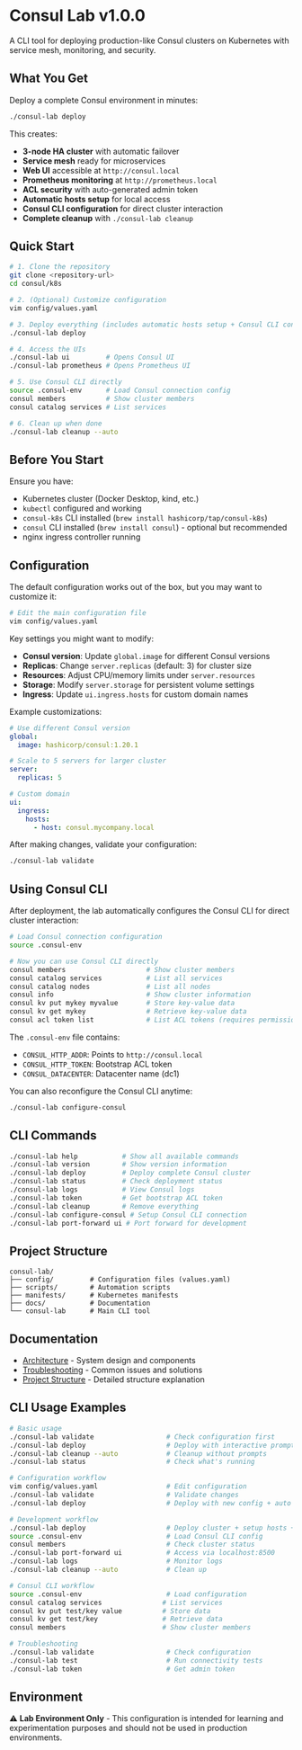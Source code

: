# Consul Lab v1.0.0

A CLI tool for deploying production-like Consul clusters on Kubernetes with service mesh, monitoring, and security.

## What You Get

Deploy a complete Consul environment in minutes:

```bash
./consul-lab deploy
```

This creates:

- **3-node HA cluster** with automatic failover
- **Service mesh** ready for microservices
- **Web UI** accessible at `http://consul.local`
- **Prometheus monitoring** at `http://prometheus.local`
- **ACL security** with auto-generated admin token
- **Automatic hosts setup** for local access
- **Consul CLI configuration** for direct cluster interaction
- **Complete cleanup** with `./consul-lab cleanup`

## Quick Start

```bash
# 1. Clone the repository
git clone <repository-url>
cd consul/k8s

# 2. (Optional) Customize configuration
vim config/values.yaml

# 3. Deploy everything (includes automatic hosts setup + Consul CLI config)
./consul-lab deploy

# 4. Access the UIs
./consul-lab ui         # Opens Consul UI
./consul-lab prometheus # Opens Prometheus UI

# 5. Use Consul CLI directly
source .consul-env      # Load Consul connection config
consul members          # Show cluster members
consul catalog services # List services

# 6. Clean up when done
./consul-lab cleanup --auto
```

## Before You Start

Ensure you have:

- Kubernetes cluster (Docker Desktop, kind, etc.)
- `kubectl` configured and working
- `consul-k8s` CLI installed (`brew install hashicorp/tap/consul-k8s`)
- `consul` CLI installed (`brew install consul`) - optional but recommended
- nginx ingress controller running

## Configuration

The default configuration works out of the box, but you may want to customize it:

```bash
# Edit the main configuration file
vim config/values.yaml
```

Key settings you might want to modify:

- **Consul version**: Update `global.image` for different Consul versions
- **Replicas**: Change `server.replicas` (default: 3) for cluster size
- **Resources**: Adjust CPU/memory limits under `server.resources`
- **Storage**: Modify `server.storage` for persistent volume settings
- **Ingress**: Update `ui.ingress.hosts` for custom domain names

Example customizations:

```yaml
# Use different Consul version
global:
  image: hashicorp/consul:1.20.1

# Scale to 5 servers for larger cluster
server:
  replicas: 5

# Custom domain
ui:
  ingress:
    hosts:
      - host: consul.mycompany.local
```

After making changes, validate your configuration:

```bash
./consul-lab validate
```

## Using Consul CLI

After deployment, the lab automatically configures the Consul CLI for direct cluster interaction:

```bash
# Load Consul connection configuration
source .consul-env

# Now you can use Consul CLI directly
consul members                    # Show cluster members
consul catalog services           # List all services
consul catalog nodes              # List all nodes
consul info                       # Show cluster information
consul kv put mykey myvalue       # Store key-value data
consul kv get mykey               # Retrieve key-value data
consul acl token list             # List ACL tokens (requires permissions)
```

The `.consul-env` file contains:

- `CONSUL_HTTP_ADDR`: Points to `http://consul.local`
- `CONSUL_HTTP_TOKEN`: Bootstrap ACL token
- `CONSUL_DATACENTER`: Datacenter name (dc1)

You can also reconfigure the Consul CLI anytime:

```bash
./consul-lab configure-consul
```

## CLI Commands

```bash
./consul-lab help           # Show all available commands
./consul-lab version        # Show version information
./consul-lab deploy         # Deploy complete Consul cluster
./consul-lab status         # Check deployment status
./consul-lab logs           # View Consul logs
./consul-lab token          # Get bootstrap ACL token
./consul-lab cleanup        # Remove everything
./consul-lab configure-consul # Setup Consul CLI connection
./consul-lab port-forward ui # Port forward for development
```

## Project Structure

```text
consul-lab/
├── config/         # Configuration files (values.yaml)
├── scripts/        # Automation scripts
├── manifests/      # Kubernetes manifests
├── docs/           # Documentation
└── consul-lab      # Main CLI tool
```

## Documentation

- [Architecture](docs/ARCHITECTURE.md) - System design and components
- [Troubleshooting](docs/TROUBLESHOOTING.md) - Common issues and solutions
- [Project Structure](docs/PROJECT_STRUCTURE.md) - Detailed structure explanation

## CLI Usage Examples

```bash
# Basic usage
./consul-lab validate                  # Check configuration first
./consul-lab deploy                    # Deploy with interactive prompts + auto hosts setup
./consul-lab cleanup --auto            # Cleanup without prompts
./consul-lab status                    # Check what's running

# Configuration workflow
vim config/values.yaml                 # Edit configuration
./consul-lab validate                  # Validate changes
./consul-lab deploy                    # Deploy with new config + auto hosts setup

# Development workflow
./consul-lab deploy                    # Deploy cluster + setup hosts + configure CLI
source .consul-env                     # Load Consul CLI config
consul members                         # Check cluster status
./consul-lab port-forward ui           # Access via localhost:8500
./consul-lab logs                      # Monitor logs
./consul-lab cleanup --auto            # Clean up

# Consul CLI workflow
source .consul-env                     # Load configuration
consul catalog services               # List services
consul kv put test/key value          # Store data
consul kv get test/key                # Retrieve data
consul members                        # Show cluster members

# Troubleshooting
./consul-lab validate                  # Check configuration
./consul-lab test                      # Run connectivity tests
./consul-lab token                     # Get admin token
```

## Environment

⚠️ **Lab Environment Only** - This configuration is intended for learning and experimentation purposes and should not be used in production environments.
